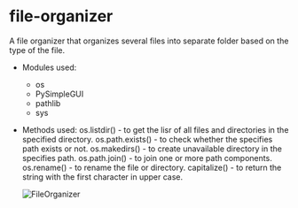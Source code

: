 # file-organizer
A file organizer that organizes several files into separate folder based on the type of the file.

* Modules used:
  - os
  - PySimpleGUI
  - pathlib
  - sys

* Methods used:
  os.listdir() - to get the lisr of all files and directories in the specified directory.
  os.path.exists() - to check whether the specifies path exists or not.
  os.makedirs() - to create unavailable directory in the specifies path.
  os.path.join() - to join one or more path components.
  os.rename() - to rename the file or directory.
  capitalize() - to return the string with the first character in upper case.
  
  ![FileOrganizer](https://user-images.githubusercontent.com/92326140/147430217-c94c79ff-eb61-4ec6-ad52-02f697707f79.jpg)
